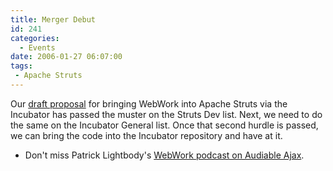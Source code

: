 ```yaml
---
title: Merger Debut
id: 241
categories:
  - Events
date: 2006-01-27 06:07:00
tags:
 - Apache Struts
---
```


Our [draft proposal](http://www.mail-archive.com/dev%40struts.apache.org/msg17428.html) for bringing WebWork into Apache Struts via the Incubator has passed the muster on the Struts Dev list. Next, we need to do the same on the Incubator General list. Once that second hurdle is passed, we can bring the code into the Incubator repository and have at it.

*   Don't miss Patrick Lightbody's [WebWork podcast on Audiable Ajax](http://ajaxian.com/archives/audible-ajax-episode-13-patrick-lightbody-of-webwork).